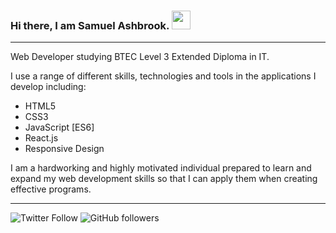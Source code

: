 ### Hi there, I am Samuel Ashbrook. <img src= "https://raw.githubusercontent.com/MartinHeinz/MartinHeinz/master/wave.gif" width= "30px">

---

Web Developer studying BTEC Level 3 Extended Diploma in IT.

I use a range of different skills, technologies and tools in the applications I develop including:
- HTML5
- CSS3		
- JavaScript [ES6]
- React.js
- Responsive Design

I am a hardworking and highly motivated individual prepared to learn and expand my web development skills so that I can apply them when creating effective programs.

---

![Twitter Follow](https://img.shields.io/twitter/follow/ashbrook_samuel?style=social)
![GitHub followers](https://img.shields.io/github/followers/SamuelAshbrook?label=GitHub%20Followers&style=social)


<!--
**SamuelAshbrook/SamuelAshbrook** is a ✨ _special_ ✨ repository because its `README.md` (this file) appears on your GitHub profile.

Here are some ideas to get you started:

- 🔭 I’m currently working on ...
- 🌱 I’m currently learning ...
- 👯 I’m looking to collaborate on ...
- 🤔 I’m looking for help with ...
- 💬 Ask me about ...
- 📫 How to reach me: ...
- 😄 Pronouns: ...
- ⚡ Fun fact: ...
-->
